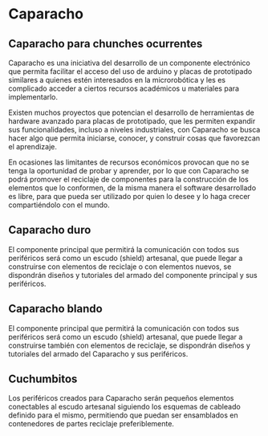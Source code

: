 # Caparacho

## Caparacho para chunches ocurrentes

Caparacho es una iniciativa del desarrollo de un componente electrónico que permita facilitar el acceso del uso de arduino y placas de prototipado similares a quienes estén interesados en la microrobótica y les es complicado acceder a ciertos recursos académicos u materiales para implementarlo.

Existen muchos proyectos que potencian el desarrollo de herramientas de hardware avanzado para placas de prototipado, que les permiten expandir sus funcionalidades, incluso a niveles industriales, con Caparacho se busca hacer algo que permita iniciarse, conocer, y construir cosas que favorezcan el aprendizaje.

En ocasiones las limitantes de recursos económicos provocan que no se tenga la oportunidad de probar y aprender, por lo que con Caparacho se podrá promover el reciclaje de componentes para la construcción de los elementos que lo conformen, de la misma manera el software desarrollado es libre, para que pueda ser utilizado por quien lo desee y lo haga crecer compartiéndolo con el mundo.

## Caparacho duro

El componente principal que permitirá la comunicación con todos sus periféricos será como un escudo (shield) artesanal, que puede llegar a construirse con elementos de reciclaje o con elementos nuevos, se dispondrán diseños y tutoriales del armado del componente principal y sus periféricos.

## Caparacho blando

El componente principal que permitirá la comunicación con todos sus periféricos será como un escudo (shield) artesanal, que puede llegar a construirse también con elementos de reciclaje, se dispondrán diseños y tutoriales del armado del Caparacho y sus periféricos.

## Cuchumbitos

Los periféricos creados para Caparacho serán pequeños elementos conectables al escudo artesanal siguiendo los esquemas de cableado definido para el mismo, permitiendo que puedan ser ensamblados en contenedores de partes reciclaje preferiblemente.